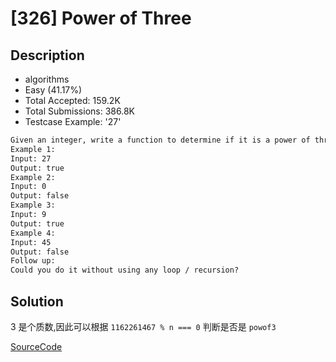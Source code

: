 # [326] Power of Three

## Description

* algorithms
* Easy (41.17%)
* Total Accepted:    159.2K
* Total Submissions: 386.8K
* Testcase Example:  '27'

```md
Given an integer, write a function to determine if it is a power of three.
Example 1:
Input: 27
Output: true
Example 2:
Input: 0
Output: false
Example 3:
Input: 9
Output: true
Example 4:
Input: 45
Output: false
Follow up:
Could you do it without using any loop / recursion?

```

## Solution

3 是个质数,因此可以根据 `1162261467 % n === 0` 判断是否是 `powof3`

[SourceCode](./solution.js)